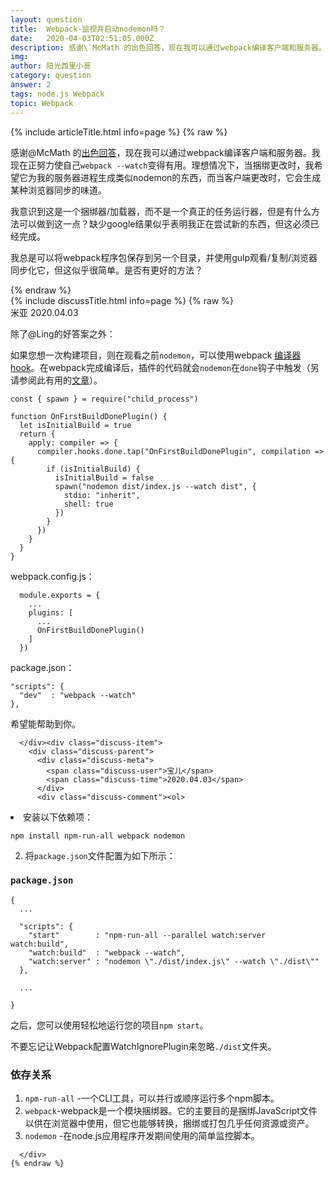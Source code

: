 ```yaml
---
layout: question
title:  Webpack-监视并启动nodemon吗？
date:   2020-04-03T02:51:05.000Z
description: 感谢\`McMath 的出色回答，现在我可以通过webpack编译客户端和服务器。我现在正努力使自己webpack --watch变得有用。理想情况下，当捆...
img: 
author: 阳光西里小哥
category: question
answer: 2
tags: node.js Webpack
topic: Webpack
---
```

<div class="article-root">
  <div class="article">
    {% include articleTitle.html info=page %}
    {% raw %}
    <div class="article-content"><p><font style="vertical-align: inherit;"><font style="vertical-align: inherit;">感谢</font><font style="vertical-align: inherit;">@McMath </font><font style="vertical-align: inherit;">的</font></font><a href="https://stackoverflow.com/questions/35539612/webpack-with-a-client-server-node-setup/35540859#35540859"><font style="vertical-align: inherit;"><font style="vertical-align: inherit;">出色回答</font></font></a><font style="vertical-align: inherit;"><font style="vertical-align: inherit;">，现在我可以通过webpack编译客户端和服务器。</font><font style="vertical-align: inherit;">我现在正努力使自己</font></font><code>webpack --watch</code><font style="vertical-align: inherit;"><font style="vertical-align: inherit;">变得有用。</font><font style="vertical-align: inherit;">理想情况下，当捆绑更改时，我希望它为我的服务器进程生成类似nodemon的东西，而当客户端更改时，它会生成某种浏览器同步的味道。</font></font></p>

<p><font style="vertical-align: inherit;"><font style="vertical-align: inherit;">我意识到这是一个捆绑器/加载器，而不是一个真正的任务运行器，但是有什么方法可以做到这一点？</font><font style="vertical-align: inherit;">缺少google结果似乎表明我正在尝试新的东西，但这必须已经完成。</font></font></p>

<p><font style="vertical-align: inherit;"><font style="vertical-align: inherit;">我总是可以将webpack程序包保存到另一个目录，并使用gulp观看/复制/浏览器同步化它，但这似乎很简单。是否有更好的方法？</font></font></p></div>
    {% endraw %}
  </div>

  <div class="discuss-wrapper">
    {% include discussTitle.html info=page %}
    {% raw %}
    <div class="discuss-item">
        <div class="discuss-parent">
          <div class="discuss-meta">
            <span class="discuss-user">米亚</span>
            <span class="discuss-time">2020.04.03</span>
          </div>
          <div class="discuss-comment"><p><font style="vertical-align: inherit;"><font style="vertical-align: inherit;">除了@Ling的好答案之外：</font></font></p>

<p><font style="vertical-align: inherit;"><font style="vertical-align: inherit;">如果您想一次构建项目，则在观看之前</font></font><code>nodemon</code><font style="vertical-align: inherit;"><font style="vertical-align: inherit;">，可以使用webpack </font></font><a href="https://webpack.js.org/api/compiler-hooks/" rel="nofollow noreferrer"><font style="vertical-align: inherit;"><font style="vertical-align: inherit;">编译器hook</font></font></a><font style="vertical-align: inherit;"><font style="vertical-align: inherit;">。</font><font style="vertical-align: inherit;">在webpack完成编译后</font><font style="vertical-align: inherit;">，插件的代码就会</font></font><code>nodemon</code><font style="vertical-align: inherit;"><font style="vertical-align: inherit;">在</font></font><code>done</code><font style="vertical-align: inherit;"><font style="vertical-align: inherit;">钩子中</font><font style="vertical-align: inherit;">触发</font><font style="vertical-align: inherit;">（另请参阅此有用的</font></font><a href="https://stackoverflow.com/a/49786887/5669456"><font style="vertical-align: inherit;"><font style="vertical-align: inherit;">文章</font></font></a><font style="vertical-align: inherit;"><font style="vertical-align: inherit;">）。</font></font></p>

<pre><code>const { spawn } = require("child_process")<font></font>
<font></font>
function OnFirstBuildDonePlugin() {<font></font>
  let isInitialBuild = true<font></font>
  return {<font></font>
    apply: compiler =&gt; {<font></font>
      compiler.hooks.done.tap("OnFirstBuildDonePlugin", compilation =&gt; {<font></font>
        if (isInitialBuild) {<font></font>
          isInitialBuild = false<font></font>
          spawn("nodemon dist/index.js --watch dist", {<font></font>
            stdio: "inherit",<font></font>
            shell: true<font></font>
          })<font></font>
        }<font></font>
      })<font></font>
    }<font></font>
  }<font></font>
}<font></font>
</code></pre>

<p><font style="vertical-align: inherit;"><font style="vertical-align: inherit;">webpack.config.js：</font></font></p>

<pre><code>  module.exports = {<font></font>
    ... <font></font>
    plugins: [<font></font>
      ... <font></font>
      OnFirstBuildDonePlugin()<font></font>
    ]<font></font>
  })<font></font>
</code></pre>

<p><font style="vertical-align: inherit;"><font style="vertical-align: inherit;">package.json：</font></font></p>

<pre><code>"scripts": {<font></font>
  "dev"  : "webpack --watch"<font></font>
},<font></font>
</code></pre>

<p><font style="vertical-align: inherit;"><font style="vertical-align: inherit;">希望能帮助到你。</font></font></p></div>
        </div>
        
      </div><div class="discuss-item">
        <div class="discuss-parent">
          <div class="discuss-meta">
            <span class="discuss-user">宝儿</span>
            <span class="discuss-time">2020.04.03</span>
          </div>
          <div class="discuss-comment"><ol>
<li><font style="vertical-align: inherit;"><font style="vertical-align: inherit;">安装以下依赖项：</font></font></li>
</ol>

<p><code>npm install npm-run-all webpack nodemon</code></p>

<ol start="2">
<li><font style="vertical-align: inherit;"><font style="vertical-align: inherit;">将</font></font><code>package.json</code><font style="vertical-align: inherit;"><font style="vertical-align: inherit;">文件</font><font style="vertical-align: inherit;">配置</font><font style="vertical-align: inherit;">为如下所示：</font></font></li>
</ol>

<h3><code>package.json</code></h3>

<pre><code>{<font></font>
  ...<font></font>
<font></font>
  "scripts": {<font></font>
    "start"        : "npm-run-all --parallel watch:server watch:build",<font></font>
    "watch:build"  : "webpack --watch",<font></font>
    "watch:server" : "nodemon \"./dist/index.js\" --watch \"./dist\""<font></font>
  },<font></font>
<font></font>
  ...<font></font>
<font></font>
}<font></font>
</code></pre>

<p><font style="vertical-align: inherit;"><font style="vertical-align: inherit;">之后，您可以使用轻松地运行您的项目</font></font><code>npm start</code><font style="vertical-align: inherit;"><font style="vertical-align: inherit;">。</font></font></p>

<p><font style="vertical-align: inherit;"><font style="vertical-align: inherit;">不要忘记让Webpack配置WatchIgnorePlugin来忽略</font></font><code>./dist</code><font style="vertical-align: inherit;"><font style="vertical-align: inherit;">文件夹。</font></font></p>

<h3><font style="vertical-align: inherit;"><font style="vertical-align: inherit;">依存关系</font></font></h3>

<ol>
<li><code>npm-run-all</code><font style="vertical-align: inherit;"><font style="vertical-align: inherit;"> -一个CLI工具，可以并行或顺序运行多个npm脚本。</font></font></li>
<li><code>webpack</code><font style="vertical-align: inherit;"><font style="vertical-align: inherit;">-webpack是一个模块捆绑器。</font><font style="vertical-align: inherit;">它的主要目的是捆绑JavaScript文件以供在浏览器中使用，但它也能够转换，捆绑或打包几乎任何资源或资产。</font></font></li>
<li><code>nodemon</code><font style="vertical-align: inherit;"><font style="vertical-align: inherit;"> -在node.js应用程序开发期间使用的简单监控脚本。</font></font></li>
</ol></div>
        </div>
        
      </div>
    {% endraw %}
  </div>
<div>
